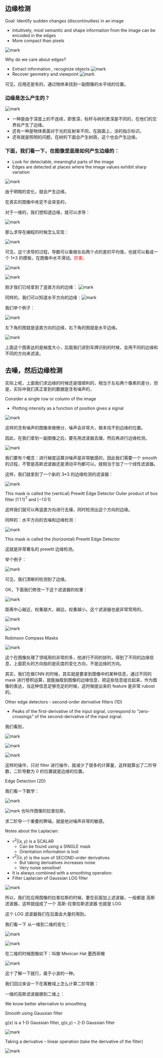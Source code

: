 
## 边缘检测

Goal: Identify sudden changes (discontinuities) in an image

- Intuitively, most semantic and shape information from the image can be encoded in the edges
- More compact than pixels

![mark](http://pacdb2bfr.bkt.clouddn.com/blog/image/180806/A1La1LDDfc.png?imageslim)


Why do we care about edges?
- Extract information , recognize objects ![mark](http://pacdb2bfr.bkt.clouddn.com/blog/image/180806/6A0cGeiJk3.png?imageslim)
- Recover geometry and viewpoint ![mark](http://pacdb2bfr.bkt.clouddn.com/blog/image/180806/Lj98jmhCK0.png?imageslim)

可见，应用还是有的，通过物体来找到一副图像的水平线的位置。


### 边缘是怎么产生的？

![mark](http://pacdb2bfr.bkt.clouddn.com/blog/image/180806/bDd5J1dla9.png?imageslim)

- 一种是由于深度上的不连续，即景深，标杆与树的景深是不同的，在他们的交界处产生了边缘。
- 还有一种是物体表面对于光的反射率不同，在路面上，涂的指示标识。
- 还有就是照明的问题，在树的下面会产生树荫，这个也会产生边缘。

### 下面，我们看一下，在图像里面是如何产生边缘的：

- Look for detectable, meaningful parts of the image
- Edges are detected at places where the image values exhibit sharp variation

![mark](http://pacdb2bfr.bkt.clouddn.com/blog/image/180806/lKKf8d8mkl.png?imageslim)

由于明暗的变化，就会产生边缘。

在真实的图像中肯定不会突变的，

对于一维的，我们想知道边缘，就可以求导：

![mark](http://pacdb2bfr.bkt.clouddn.com/blog/image/180806/BmDL35Gcdk.png?imageslim)

那么求导在编程的时候怎么实现：

![mark](http://pacdb2bfr.bkt.clouddn.com/blog/image/180806/hFm9I3e9Jj.png?imageslim)

可见，这个求导的过程，导数可以看做左右两个点的差的平均值，也就可以看成一个 1*3 的模板，在图像中水平滑动。<span style="color:red;">厉害。</span>

![mark](http://pacdb2bfr.bkt.clouddn.com/blog/image/180806/cA3lfffHDb.png?imageslim)

![mark](http://pacdb2bfr.bkt.clouddn.com/blog/image/180806/hF1ek3cc2H.png?imageslim)

刚才我们已经拿到了竖直方向的边缘： ![mark](http://pacdb2bfr.bkt.clouddn.com/blog/image/180806/lHfFHD0i4E.png?imageslim)

同样的，我们可以知道水平方向的边缘：![mark](http://pacdb2bfr.bkt.clouddn.com/blog/image/180806/K0i8KC2E81.png?imageslim)


我们举个例子：

![mark](http://pacdb2bfr.bkt.clouddn.com/blog/image/180806/8d5H0E55D1.png?imageslim)

左下角的图就是竖直方向的边缘，右下角的图就是水平边缘。

![mark](http://pacdb2bfr.bkt.clouddn.com/blog/image/180806/gm2j5Hhd3l.png?imageslim)

上面这个图表达的是梯度大小，后面我们讲到车牌识别的时候，会用不同的边缘和不同的方向来滤波。

## 去噪，然后边缘检测

实际上呢，上面我们求边缘的时候还是很顺利的，相当于左右两个像素的差分，但是，实际中我们真正拿到的数据是含有噪声的，

Consider a single row or column of the image

- Plotting intensity as a function of position gives a signal

![mark](http://pacdb2bfr.bkt.clouddn.com/blog/image/180806/J02A9H5hE2.png?imageslim)

这样的含有噪声的图像来做微分，噪声会非常大，根本找不到边缘的位置。

因此，在我们拿到一副图像之后，要先用滤波器去燥，然后再进行边缘检测。

![mark](http://pacdb2bfr.bkt.clouddn.com/blog/image/180806/FlKjdA97hE.png?imageslim)

我们要有个概念：进行梯度运算对噪声是非常敏感的，因此我们需要一个 smooth 的过程，不管是高斯滤波器还是滑动平均都可以。就相当于加了一个线性滤波器。

这样，我们就拿到了一个新的 3*3 的边缘检测的滤波器：

![mark](http://pacdb2bfr.bkt.clouddn.com/blog/image/180806/CfFHg7F73h.png?imageslim)

This mask is called the (vertical) Prewitt Edge Detector
Outer product of box filter $[1\, 1\, 1]^T$ and $[-1\, 0\, 1]$

这样我们就可以再竖直方向进行去燥，同时检测出这个方向的边缘。

同样的：水平方向的去噪和边缘检测：

![mark](http://pacdb2bfr.bkt.clouddn.com/blog/image/180806/9lBjB34fa5.png?imageslim)

This mask is called the (horizontal) Prewitt Edge Detector

这就是非常著名的 prewitt 边缘检测。



举个例子：

![mark](http://pacdb2bfr.bkt.clouddn.com/blog/image/180806/94d0380mF2.png?imageslim)

可见，我们清晰的检测到了边缘。



OK，下面我们修改一下这个滤波器的权重：

![mark](http://pacdb2bfr.bkt.clouddn.com/blog/image/180806/L6b9hGj9F0.png?imageslim)

距离中心越近，权重越大，越远，权重越小。这个滤波器也是非常常用的。

![mark](http://pacdb2bfr.bkt.clouddn.com/blog/image/180806/c4dJhGac9f.png?imageslim)

![mark](http://pacdb2bfr.bkt.clouddn.com/blog/image/180806/1j4LjkF4kG.png?imageslim)


Robinson Compass Masks

![mark](http://pacdb2bfr.bkt.clouddn.com/blog/image/180806/cid0iG18Ga.png?imageslim)

这个在图像处理了领域用的非常的多，他进行不同的排列，得到了不同的边缘信息，上面箭头的方向指的是灰度的变化方向，不是边缘的方向。

其实，我们在做CNN 的时候，其实就是要拿到图像中的某种信息，通过不同的mask 进行卷积运算，就能抽取到图像的边缘信息，把这些信息组合起来，作为图像的表达，当这种信息足够充足的时候，这时候提出来的 feature 是非常 rubost 的。




Other edge detectors - second-order
derivative filters (1D)

- Peaks of the first-derivative of the input signal, correspond to “zero-crossings” of the second-derivative of the input signal.

我们看到，

![mark](http://pacdb2bfr.bkt.clouddn.com/blog/image/180806/13I8IEg0aB.png?imageslim)


![mark](http://pacdb2bfr.bkt.clouddn.com/blog/image/180806/Hm6ig9Ki2a.png?imageslim)

![mark](http://pacdb2bfr.bkt.clouddn.com/blog/image/180806/3H4JKjebaJ.png?imageslim)

这样的操作，只对 filter 进行操作，就减少了很多的计算量，这样就算出了二阶导数，二阶导数为 0 的位置就是边缘的位置。

Edge Detection (2D)

我们看一下数学：

![mark](http://pacdb2bfr.bkt.clouddn.com/blog/image/180806/jm61L595E2.png?imageslim)

![mark](http://pacdb2bfr.bkt.clouddn.com/blog/image/180806/DBi4k7KJJ6.png?imageslim) 也叫作图像的拉普拉斯。

求二阶导一个重要的弊端，就是他对噪声非常的敏感。


Notes about the Laplacian:
- $\triangledown ^2|(x,y)$ is a SCALAR
    -  Can be found using a SINGLE mask
    -  Orientation information is lost
- $\triangledown ^2|(x,y)$ is the sum of SECOND-order derivatives
    - But taking derivatives increases noise
    - Very noise sensitive!
- It is always combined with a smoothing operation:
- Filter Laplacian of Gaussian LOG filter

![mark](http://pacdb2bfr.bkt.clouddn.com/blog/image/180806/Df3Adk6eaj.png?imageslim)

所以，我们在应用图像的拉普拉斯的时候，要在前面加上滤波器，一般都是 高斯滤波器，这样就组成了一个 高斯-拉普拉斯滤波器 也就是 LOG

这个 LOG 滤波器我们在后面会大量的用到。

我们看一下 从一维到二维的变化：

![mark](http://pacdb2bfr.bkt.clouddn.com/blog/image/180806/ELiiEH106f.png?imageslim)


![mark](http://pacdb2bfr.bkt.clouddn.com/blog/image/180806/0eIihFae15.png?imageslim)

在二维的时候图像如下：叫做 Mexican Hat 墨西哥帽

![mark](http://pacdb2bfr.bkt.clouddn.com/blog/image/180806/4gBAJ6HAdm.png?imageslim)

这个了解一下就行，属于小波的一种。

我们回过来谈一下在离散域上怎么计算二阶导数：

一维的高斯滤波器挪到二维上：

We know better alternative to smoothing

Smooth using Gaussian filter

g(x) is a 1-D Gaussian filter, g(x,y) – 2-D Gaussian filter

![mark](http://pacdb2bfr.bkt.clouddn.com/blog/image/180806/KifLa1IcGJ.png?imageslim)

Taking a derivative – linear operation (take the derivative of the filter)

![mark](http://pacdb2bfr.bkt.clouddn.com/blog/image/180806/ajCDiJ2bmB.png?imageslim)
